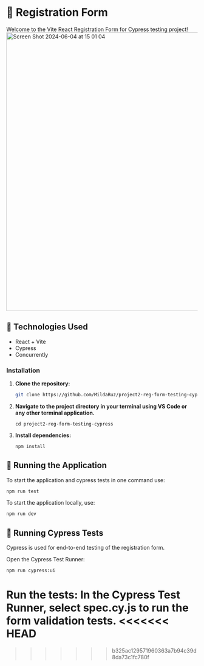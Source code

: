 # 🌟 Registration Form

Welcome to the Vite React Registration Form for Cypress testing project!
<img width="732" alt="Screen Shot 2024-06-04 at 15 01 04" src="https://github.com/MildaRuz/project2-reg-form-testing-cypress/assets/145338483/aeb72897-e9ee-437d-b487-2e8069c6e894">

## 🚀 Technologies Used

- React + Vite
- Cypress
- Concurrently

### Installation

1. **Clone the repository:**
   ```sh
   git clone https://github.com/MildaRuz/project2-reg-form-testing-cypress.git
   ```
2. **Navigate to the project directory in your terminal using VS Code or any other terminal application.**

   ```
   cd project2-reg-form-testing-cypress
   ```

3. **Install dependencies:**
   ```sh
   npm install
   ```

## 🔧 Running the Application

To start the application and cypress tests in one command use:

```sh
npm run test
```

To start the application locally, use:

```sh
npm run dev
```

## 🧪 Running Cypress Tests

Cypress is used for end-to-end testing of the registration form.

Open the Cypress Test Runner:

```sh
npm run cypress:ui
```

Run the tests:
In the Cypress Test Runner, select spec.cy.js to run the form validation tests.
<<<<<<< HEAD
=======

> > > > > > > b325ac129571960363a7b94c39d8da73c1fc780f
